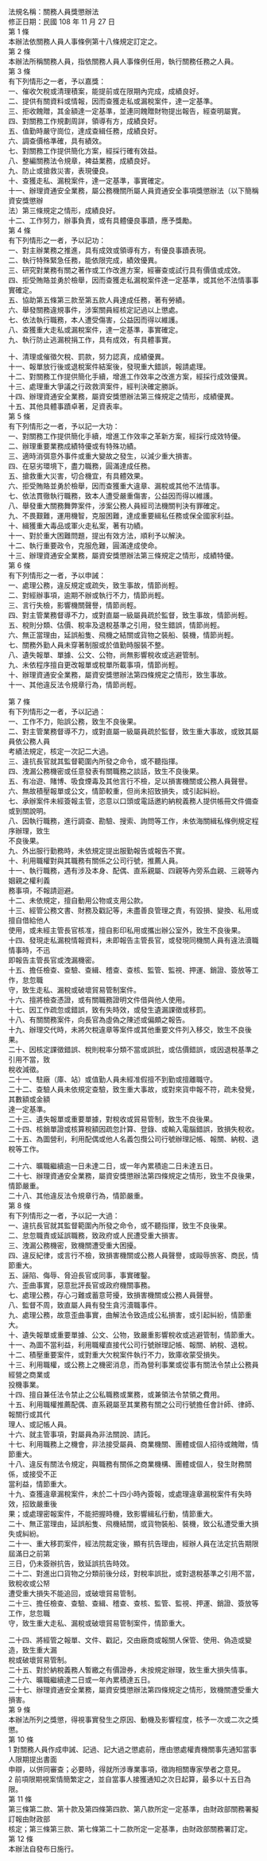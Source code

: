 法規名稱：關務人員獎懲辦法  
修正日期：民國 108 年 11 月 27 日  
第 1 條  
本辦法依關務人員人事條例第十八條規定訂定之。  
第 2 條  
本辦法所稱關務人員，指依關務人員人事條例任用，執行關務任務之人員。  
第 3 條  
有下列情形之一者，予以嘉獎：  
一、催收欠稅或清理積案，能提前或在限期內完成，成績良好。  
二、提供有關資料或情報，因而查獲走私或漏稅案件，達一定基準。  
三、拒收餽贈，其金額達一定基準，並連同餽贈財物提出報告，經查明屬實。  
四、對關務工作規劃周詳，領導有方，成績良好。  
五、值勤時嚴守崗位，達成查緝任務，成績良好。  
六、調查價格準確，具有績效。  
七、對關務工作提供簡化方案，經採行確有效益。  
八、整編關務法令規章，裨益業務，成績良好。  
九、防止或搶救災害，表現優良。  
十、查獲走私、漏稅案件，達一定基準，事實確定。  
十一、辦理資通安全業務，屬公務機關所屬人員資通安全事項獎懲辦法（以下簡稱資安獎懲辦  
法）第三條規定之情形，成績良好。  
十二、工作努力，辦事負責，或有具體優良事蹟，應予獎勵。  
第 4 條  
有下列情形之一者，予以記功：  
一、對主辦業務之推進，具有成效或領導有方，有優良事蹟表現。  
二、執行特殊緊急任務，能依限完成，績效優異。  
三、研究對業務有關之著作或工作改進方案，經審查或試行具有價值或成效。  
四、拒受賄賂並勇於檢舉，因而查獲走私漏稅案件達一定基準，或其他不法情事事實確定。  
五、協助第五條第三款至第五款人員達成任務，著有勞績。  
六、舉發關務違規事件，涉案關員經核定記過以上懲處。  
七、依法執行職務，本人遭受傷害，公益因而得以維護。  
八、查獲重大走私或漏稅案件，達一定基準，事實確定。  
九、執行防止逃漏稅捐工作，具有成效，有具體事實。  


十、清理或催徵欠稅、罰款，努力認真，成績優異。  
十一、報單放行後或退稅案件結案後，發現重大錯誤，報請處理。  
十二、對關務工作提供簡化手續，增進工作效率之改進方案，經採行成效優異。  
十三、處理重大爭議之行政救濟案件，經判決確定勝訴。  
十四、辦理資通安全業務，屬資安獎懲辦法第三條規定之情形，成績優異。  
十五、其他具體事蹟卓著，足資表率。  
第 5 條  
有下列情形之一者，予以記一大功：  
一、對關務工作提供簡化手續，增進工作效率之革新方案，經採行成效特優。  
二、辦理重要業務成績特優或有特殊功績。  
三、適時消弭意外事件或重大變故之發生，以減少重大損害。  
四、在惡劣環境下，盡力職務，圓滿達成任務。  
五、搶救重大災害，切合機宜，有具體效果。  
六、拒受賄賂並勇於檢舉，因而查獲重大違章、漏稅或其他不法情事。  
七、依法貫徹執行職務，致本人遭受嚴重傷害，公益因而得以維護。  
八、舉發重大關務舞弊案件，涉案公務人員經司法機關判決有罪確定。  
九、不畏艱難，運用機智，克服困難，達成重要緝私任務或保全國家利益。  
十、緝獲重大毒品或軍火走私案，著有功績。  
十一、對於重大困難問題，提出有效方法，順利予以解決。  
十二、執行重要政令，克服危難，圓滿達成使命。  
十三、辦理資通安全業務，屬資安獎懲辦法第三條規定之情形，成績特優。  
第 6 條  
有下列情形之一者，予以申誡：  
一、處理公務，違反規定或疏失，致生事故，情節尚輕。  
二、對經辦事項，逾期不辦或執行不力，情節尚輕。  
三、言行失檢，影響機關聲譽，情節尚輕。  
四、對主管業務督導不力，或對直屬一級屬員疏於監督，致生事故，情節尚輕。  
五、稅則分類、估價、稅率及退稅基準之引用，發生錯誤，情節尚輕。  
六、無正當理由，延誤船隻、飛機之結關或貨物之裝船、裝機，情節尚輕。  
七、關務外勤人員未穿著制服或於值勤時服裝不整。  
八、遺失報單、單據、公文、公物，尚無影響稅收或逃避管制。  
九、未依程序擅自更改報單或稅單所載事項，情節尚輕。  
十、辦理資通安全業務，屬資安獎懲辦法第四條規定之情形，致生事故。  
十一、其他違反法令規章行為，情節尚輕。  


第 7 條  
有下列情形之一者，予以記過：  
一、工作不力，貽誤公務，致生不良後果。  
二、對主管業務督導不力，或對直屬一級屬員疏於監督，致生重大事故，或致其屬員依公務人員  
考績法規定，核定一次記二大過。  
三、違抗長官就其監督範圍內所發之命令，或不聽指揮。  
四、洩漏公務機密或任意發表有關職務之談話，致生不良後果。  
五、有冶遊、賭博、吸食煙毒及其他言行不檢，足以損害機關或公務人員聲譽。  
六、無故積壓報單或公文，情節較重，但尚未招致損失，或引起糾紛。  
七、承辦案件未經簽報主管，恣意以口頭或電話邀約納稅義務人提供帳冊文件備查或到關說明。  
八、因執行職務，進行調查、勘驗、搜索、詢問等工作，未依海關緝私條例規定程序辦理，致生  
不良後果。  
九、外出服行勤務時，未依規定提出服勤報告或報告不實。  
十、利用職權對與其職務有關係之公司行號，推薦人員。  
十一、執行職務，遇有涉及本身、配偶、直系親屬、四親等內旁系血親、三親等內姻親之權利義  
務事項，不報請迴避。  
十二、未依規定，擅自動用公物或支用公款。  
十三、經管公務文書、財務及戳記等，未盡善良管理之責，有毀損、變換、私用或擅自借給他人  
使用，或未經主管長官核准，擅自影印私用或攜出辦公室外，致生不良後果。  
十四、發現走私漏稅情報資料，未即報告主管長官，或發現同機關人員有違法瀆職情事時，不迅  
即報告主管長官或洩漏機密。  
十五、擔任檢查、查驗、查緝、稽查、查核、監管、監視、押運、銷證、簽放等工作，怠忽職  
守，致生走私、漏稅或破壞貿易管制案件。  
十六、擅將檢查憑證，或有關職務證明文件借與他人使用。  
十七、因工作疏忽或錯誤，致有失時效，或發生遺漏課徵或移罰。  
十八、有關關務案件，向長官為虛偽之陳述或偏頗之報告。  
十九、辦理交代時，未將欠稅違章等案件或其他重要文件列入移交，致生不良後果。  
二十、因核定課徵錯誤、稅則稅率分類不當或誤批，或估價錯誤，或因退稅基準之引用不當，致  
稅收減徵。  
二十一、駐廠（庫、站）或值勤人員未經准假擅不到勤或擅離職守。  
二十二、查驗人員未依規定查驗，致生重大事故，或對來貨申報不符，疏未發覺，其數額或金額  
達一定基準。  
二十三、遺失報單或重要單據，對稅收或貿易管制，致生不良後果。  
二十四、核銷單證或核算稅額因疏忽計算、登錄、或輸入電腦錯誤，致損失稅收。  
二十五、為圖營利，利用配偶或他人名義包攬公司行號辦理記帳、報關、納稅、退稅等工作。  


二十六、曠職繼續逾一日未達二日，或一年內累積逾二日未達五日。  
二十七、辦理資通安全業務，屬資安獎懲辦法第四條規定之情形，致生不良後果，情節嚴重。  
二十八、其他違反法令規章行為，情節嚴重。  
第 8 條  
有下列情形之一者，予以記一大過：  
一、違抗長官就其監督範圍內所發之命令，或不聽指揮，致生不良後果。  
二、怠忽職責或延誤職務，致政府或人民遭受重大損害。  
三、洩漏公務機密，致機關遭受重大困擾。  
四、違反紀律，或言行不檢，致損害機關或公務人員聲譽，或毆辱旅客、商民，情節重大。  
五、誣陷、侮辱、脅迫長官或同事，事實確鑿。  
六、歪曲事實，惡意批評長官或政府機關事務。  
七、處理公務，存心刁難或蓄意苛擾，致損害機關或公務人員聲譽。  
八、監督不周，致直屬人員有發生貪污瀆職事件。  
九、處理公務，故意歪曲事實，曲解法令致造成公私損害，或引起糾紛，情節重大。  
十、遺失報單或重要單據、公文、公物，致嚴重影響稅收或逃避管制，情節重大。  
十一、為圖不當利益，利用職權直接代公司行號辦理記帳、報關、納稅、退稅。  
十二、積壓重要案件，或對重大欠稅案件執行不力，致庫收蒙受損失。  
十三、利用職權，或公務上之機密消息，而為營利事業或從事有關法令禁止公務員經營之商業或  
投機事業。  
十四、擅自兼任法令禁止之公私職務或業務，或兼領法令禁領之費用。  
十五、利用職權推薦配偶、直系親屬至其業務有關之公司行號擔任會計師、律師、報關行或其代  
理人、或記帳人員。  
十六、就主管事項，對屬員為非法關說、請託。  
十七、利用職務上之機會，非法接受屬員、商業機關、團體或個人招待或餽贈，情節重大。  
十八、違反有關法令規定，與職務有關係之商業機構、團體或個人，發生財務關係，或接受不正  
當利益，情節重大。  
十九、查獲違章漏稅案件，未於二十四小時內簽報，或處理違章漏稅案件有失時效，招致嚴重後  
果；或處理密報案件，不能把握時機，致影響緝私行動，情節重大。  
二十、無正當理由，延誤船隻、飛機結關，或貨物裝船、裝機，致公私遭受重大損失或糾紛。  
二十一、重大移罰案件，經法院裁定後，顯有抗告理由，經辦人員在法定抗告期限屆滿日之前第  
三日，仍未簽辦抗告，致延誤抗告時效。  
二十二、對進出口貨物之分類前後分歧，對稅率誤批，或對退稅基準之引用不當，致稅收或公帑  
遭受重大損失不能追回，或破壞貿易管制。  
二十三、擔任檢查、查驗、查緝、稽查、查核、監管、監視、押運、銷證、簽放等工作，怠忽職  
守，致生重大走私、漏稅或破壞貿易管制案件，情節重大。  


二十四、將經管之報單、文件、戳記，交由廠商或報關人保管、使用、偽造或變造，致生重大漏  
稅或破壞貿易管制。  
二十五、對於納稅義務人暫繳之有價證券，未按規定辦理，致生重大損失情事。  
二十六、曠職繼續達二日或一年內累積達五日。  
二十七、辦理資通安全業務，屬資安獎懲辦法第四條規定之情形，致機關遭受重大損害。  
第 9 條  
本辦法所列之獎懲，得視事實發生之原因、動機及影響程度，核予一次或二次之獎懲。  
第 10 條  
1 對關務人員作成申誡、記過、記大過之懲處前，應由懲處權責機關事先通知當事人限期提出書面  
申辯，以併同審查；必要時，得就所涉專業事項，徵詢相關專家學者之意見。  
2 前項限期視案情簡繁定之，並自當事人接獲通知之次日起算，最多以十五日為限。  
第 11 條  
第三條第二款、第十款及第四條第四款、第八款所定一定基準，由財政部關務署擬訂報由財政部  
核定；第三條第三款、第七條第二十二款所定一定基準，由財政部關務署訂定。  
第 12 條  
本辦法自發布日施行。  


